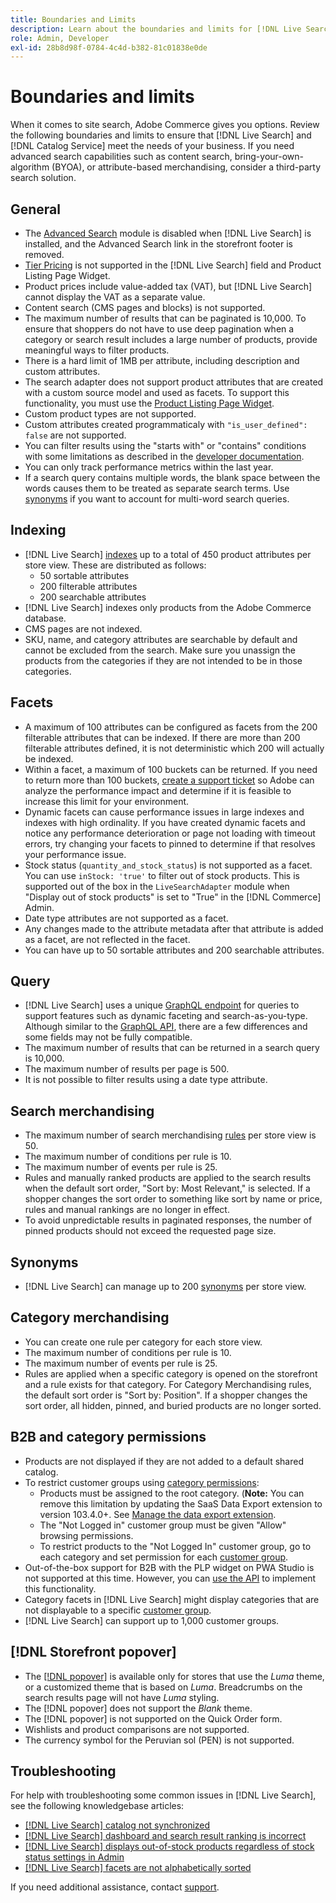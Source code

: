 ```yaml
---
title: Boundaries and Limits
description: Learn about the boundaries and limits for [!DNL Live Search] to ensure it meets the needs of your business.
role: Admin, Developer
exl-id: 28b8d98f-0784-4c4d-b382-81c01838e0de
---
```

# Boundaries and limits

When it comes to site search, Adobe Commerce gives you options. Review the following boundaries and limits to ensure that [!DNL Live Search] and [!DNL Catalog Service] meet the needs of your business. If you need advanced search capabilities such as content search, bring-your-own-algorithm (BYOA), or attribute-based merchandising, consider a third-party search solution.

## General

- The [Advanced Search](https://experienceleague.adobe.com/en/docs/commerce-admin/catalog/catalog/search/search) module is disabled when [!DNL Live Search] is installed, and the Advanced Search link in the storefront footer is removed.
- [Tier Pricing](https://experienceleague.adobe.com/en/docs/commerce-admin/catalog/products/pricing/product-price-tier) is not supported in the [!DNL Live Search] field and Product Listing Page Widget.
- Product prices include value-added tax (VAT), but [!DNL Live Search] cannot display the VAT as a separate value.
- Content search (CMS pages and blocks) is not supported.
- The maximum number of results that can be paginated is 10,000. To ensure that shoppers do not have to use deep pagination when a category or search result includes a large number of products, provide meaningful ways to filter products.
- There is a hard limit of 1MB per attribute, including description and custom attributes.
- The search adapter does not support product attributes that are created with a custom source model and used as facets. To support this functionality, you must use the [Product Listing Page Widget](plp-styling.md).
- Custom product types are not supported.
- Custom attributes created programmaticaly with `"is_user_defined": false` are not supported.
- You can filter results using the "starts with" or "contains" conditions with some limitations as described in the [developer documentation](https://developer.adobe.com/commerce/webapi/graphql/schema/live-search/queries/product-search/#limitations).
- You can only track performance metrics within the last year.
- If a search query contains multiple words, the blank space between the words causes them to be treated as separate search terms. Use [synonyms](./synonyms.md) if you want to account for multi-word search queries.

## Indexing

- [!DNL Live Search] [indexes](indexing.md) up to a total of 450 product attributes per store view. These are distributed as follows:
   - 50 sortable attributes
   - 200 filterable attributes
   - 200 searchable attributes
- [!DNL Live Search] indexes only products from the Adobe Commerce database.
- CMS pages are not indexed.
- SKU, name, and category attributes are searchable by default and cannot be excluded from the search. Make sure you unassign the products from the categories if they are not intended to be in those categories.

## Facets

- A maximum of 100 attributes can be configured as facets from the 200 filterable attributes that can be indexed. If there are more than 200 filterable attributes defined, it is not deterministic which 200 will actually be indexed.
- Within a facet, a maximum of 100 buckets can be returned. If you need to return more than 100 buckets, [create a support ticket](https://experienceleague.adobe.com/en/docs/commerce-knowledge-base/kb/help-center-guide/magento-help-center-user-guide) so Adobe can analyze the performance impact and determine if it is feasible to increase this limit for your environment.
- Dynamic facets can cause performance issues in large indexes and indexes with high ordinality. If you have created dynamic facets and notice any performance deterioration or page not loading with timeout errors, try changing your facets to pinned to determine if that resolves your performance issue.
- Stock status (`quantity_and_stock_status`) is not supported as a facet. You can use `inStock: 'true'` to filter out of stock products. This is supported out of the box in the `LiveSearchAdapter` module when "Display out of stock products" is set to "True" in the [!DNL Commerce] Admin.
- Date type attributes are not supported as a facet.
- Any changes made to the attribute metadata after that attribute is added as a facet, are not reflected in the facet.
- You can have up to 50 sortable attributes and 200 searchable attributes.

## Query

- [!DNL Live Search] uses a unique [GraphQL endpoint](https://developer.adobe.com/commerce/webapi/graphql/schema/live-search/) for queries to support features such as dynamic faceting and search-as-you-type. Although similar to the [GraphQL API](https://developer.adobe.com/commerce/webapi/graphql/), there are a few differences and some fields may not be fully compatible.
- The maximum number of results that can be returned in a search query is 10,000.
- The maximum number of results per page is 500.
- It is not possible to filter results using a date type attribute.

## Search merchandising

- The maximum number of search merchandising [rules](rules.md) per store view is 50.
- The maximum number of conditions per rule is 10.
- The maximum number of events per rule is 25.
- Rules and manually ranked products are applied to the search results when the default sort order, "Sort by: Most Relevant," is selected. If a shopper changes the sort order to something like sort by name or price, rules and manual rankings are no longer in effect.
- To avoid unpredictable results in paginated responses, the number of pinned products should not exceed the requested page size.

## Synonyms

- [!DNL Live Search] can manage up to 200 [synonyms](synonyms.md) per store view.

## Category merchandising

- You can create one rule per category for each store view.
- The maximum number of conditions per rule is 10.
- The maximum number of events per rule is 25.
- Rules are applied when a specific category is opened on the storefront and a rule exists for that category. For Category Merchandising rules, the default sort order is "Sort by: Position". If a shopper changes the sort order, all hidden, pinned, and buried products are no longer sorted.

## B2B and category permissions

- Products are not displayed if they are not added to a default shared catalog.
- To restrict customer groups using [category permissions](https://experienceleague.adobe.com/en/docs/commerce-admin/catalog/categories/category-permissions):
   - Products must be assigned to the root category. (**Note:**  You can remove this limitation by updating the SaaS Data Export extension to version 103.4.0+. See [Manage the data export extension](../data-export/manage-extension.md). 
   - The "Not Logged in" customer group must be given "Allow" browsing permissions.
   - To restrict products to the "Not Logged In" customer group, go to each category and set permission for each [customer group](https://experienceleague.adobe.com/en/docs/commerce-admin/b2b/shared-catalogs/catalog-shared-manage).
- Out-of-the-box support for B2B with the PLP widget on PWA Studio is not supported at this time. However, you can [use the API](install.md#pwa-support) to implement this functionality.
- Category facets in [!DNL Live Search] might display categories that are not displayable to a specific [customer group](https://experienceleague.adobe.com/en/docs/commerce-admin/b2b/shared-catalogs/catalog-shared-manage).
- [!DNL Live Search] can support up to 1,000 customer groups.

## [!DNL Storefront popover]

- The [[!DNL popover]](storefront-popover.md) is available only for stores that use the *Luma* theme, or a customized theme that is based on *Luma*. Breadcrumbs on the search results page will not have *Luma* styling.
- The [!DNL popover] does not support the *Blank* theme.
- The [!DNL popover] is not supported on the Quick Order form.
- Wishlists and product comparisons are not supported.
- The currency symbol for the Peruvian sol (PEN) is not supported.

## Troubleshooting

For help with troubleshooting some common issues in [!DNL Live Search], see the following knowledgebase articles:

- [[!DNL Live Search] catalog not synchronized](https://experienceleague.adobe.com/en/docs/commerce-knowledge-base/kb/troubleshooting/miscellaneous/live-search-catalog-data-sync)
- [[!DNL Live Search] dashboard and search result ranking is incorrect](https://experienceleague.adobe.com/en/docs/commerce-knowledge-base/kb/troubleshooting/miscellaneous/live-search-dashboard-ranking-incorrect)
- [[!DNL Live Search] displays out-of-stock products regardless of stock status settings in Admin](https://experienceleague.adobe.com/en/docs/commerce-knowledge-base/kb/troubleshooting/miscellaneous/live-search-displays-out-of-stock-products)
- [[!DNL Live Search] facets are not alphabetically sorted](https://experienceleague.adobe.com/en/docs/commerce-knowledge-base/kb/troubleshooting/miscellaneous/live-search-facets-not-sorted)

If you need additional assistance, contact [support](https://experienceleague.adobe.com/en/docs/commerce-knowledge-base/kb/help-center-guide/magento-help-center-user-guide).
